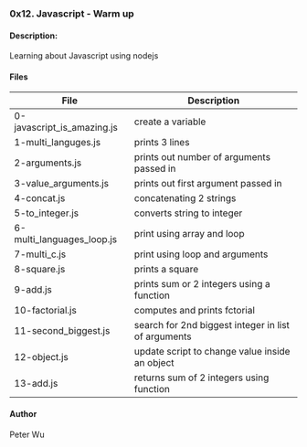 ### 0x12. Javascript - Warm up

#### Description:
Learning about Javascript using nodejs

#### Files
File | Description
---|---
0-javascript\_is\_amazing.js | create a variable
1-multi\_languges.js | prints 3 lines
2-arguments.js | prints out number of arguments passed in
3-value\_arguments.js | prints out first argument passed in
4-concat.js | concatenating 2 strings
5-to\_integer.js | converts string to integer
6-multi\_languages\_loop.js | print using array and loop
7-multi\_c.js | print using loop and arguments
8-square.js | prints a square
9-add.js | prints sum or 2 integers using a function
10-factorial.js | computes and prints fctorial
11-second\_biggest.js | search for 2nd biggest integer in list of arguments
12-object.js | update script to change value inside an object
13-add.js | returns sum of 2 integers using function

#### Author
Peter Wu
